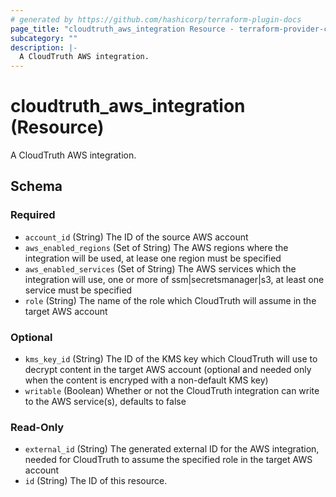 ```yaml
---
# generated by https://github.com/hashicorp/terraform-plugin-docs
page_title: "cloudtruth_aws_integration Resource - terraform-provider-cloudtruth"
subcategory: ""
description: |-
  A CloudTruth AWS integration.
---
```


# cloudtruth_aws_integration (Resource)

A CloudTruth AWS integration.



<!-- schema generated by tfplugindocs -->
## Schema

### Required

- `account_id` (String) The ID of the source AWS account
- `aws_enabled_regions` (Set of String) The AWS regions where the integration will be used, at lease one region must be specified
- `aws_enabled_services` (Set of String) The AWS services which the integration will use, one or more of ssm|secretsmanager|s3, 
at least one service must be specified
- `role` (String) The name of the role which CloudTruth will assume in the target AWS account

### Optional

- `kms_key_id` (String) The ID of the KMS key which CloudTruth will use to decrypt content in the target AWS account (optional and
needed only when the content is encryped with a non-default KMS key)
- `writable` (Boolean) Whether or not the CloudTruth integration can write to the AWS service(s), defaults to false

### Read-Only

- `external_id` (String) The generated external ID for the AWS integration, needed for CloudTruth to assume the specified role
in the target AWS account
- `id` (String) The ID of this resource.

